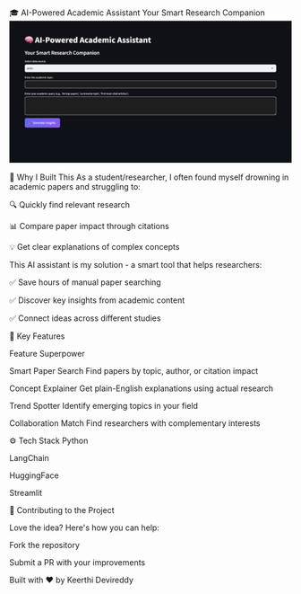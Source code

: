 🎓 AI-Powered Academic Assistant
Your Smart Research Companion
![Alt Text](https://github.com/keerthi77771/AI-academic-assistant/blob/main/Output%203)

🌟 Why I Built This
As a student/researcher, I often found myself drowning in academic papers and struggling to:

🔍 Quickly find relevant research

📊 Compare paper impact through citations

💡 Get clear explanations of complex concepts

This AI assistant is my solution - a smart tool that helps researchers:

✅ Save hours of manual paper searching

✅ Discover key insights from academic content

✅ Connect ideas across different studies

🚀 Key Features

Feature	Superpower

Smart Paper Search Find papers by topic, author, or citation impact

Concept Explainer	Get plain-English explanations using actual research

Trend Spotter	Identify emerging topics in your field

Collaboration Match	Find researchers with complementary interests


⚙️ Tech Stack
Python

LangChain

HuggingFace

Streamlit


🤝 Contributing to the Project

Love the idea? Here's how you can help:


Fork the repository

Submit a PR with your improvements

Built with ❤️ by Keerthi Devireddy


